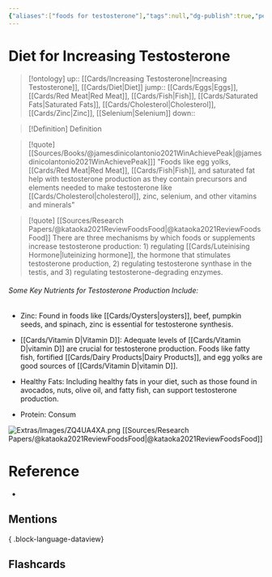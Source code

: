 ```yaml
---
{"aliases":["foods for testosterone"],"tags":null,"dg-publish":true,"permalink":"/cards/diet-for-increasing-testosterone/","dgPassFrontmatter":true}
---
```


# Diet for Increasing Testosterone

> [!ontology]
> up:: [[Cards/Increasing Testosterone\|Increasing Testosterone]], [[Cards/Diet\|Diet]]
> jump:: [[Cards/Eggs\|Eggs]], [[Cards/Red Meat\|Red Meat]], [[Cards/Fish\|Fish]], [[Cards/Saturated Fats\|Saturated Fats]], [[Cards/Cholesterol\|Cholesterol]], [[Cards/Zinc\|Zinc]], [[Selenium\|Selenium]]
> down:: 

> [!Definition] Definition

> [!quote] [[Sources/Books/@jamesdinicolantonio2021WinAchievePeak\|@jamesdinicolantonio2021WinAchievePeak]]]
> "Foods like egg yolks, [[Cards/Red Meat\|Red Meat]], [[Cards/Fish\|Fish]], and saturated fat help with testosterone production as they contain precursors and elements needed to make testosterone like [[Cards/Cholesterol\|cholesterol]], zinc, selenium, and other vitamins and minerals"

> [!quote] [[Sources/Research Papers/@kataoka2021ReviewFoodsFood\|@kataoka2021ReviewFoodsFood]]
> There are three mechanisms by which foods or supplements increase testosterone production: 1) regulating [[Cards/Luteinising Hormone\|luteinizing hormone]], the hormone that stimulates testosterone production, 2) regulating testosterone synthase in the testis, and 3) regulating testosterone-degrading enzymes.

###### Some Key Nutrients for Testosterone Production Include:

- Zinc: Found in foods like [[Cards/Oysters\|oysters]], beef, pumpkin seeds, and spinach, zinc is essential for testosterone synthesis.

- [[Cards/Vitamin D\|Vitamin D]]: Adequate levels of [[Cards/Vitamin D\|vitamin D]] are crucial for testosterone production. Foods like fatty fish, fortified [[Cards/Dairy Products\|Dairy Products]], and egg yolks are good sources of [[Cards/Vitamin D\|vitamin D]].

- Healthy Fats: Including healthy fats in your diet, such as those found in avocados, nuts, olive oil, and fatty fish, can support testosterone production.

- Protein: Consum

![Extras/Images/ZQ4UA4XA.png](/img/user/Extras/Images/ZQ4UA4XA.png)
[[Sources/Research Papers/@kataoka2021ReviewFoodsFood\|@kataoka2021ReviewFoodsFood]]

# Reference

- 

## Mentions


{ .block-language-dataview}

## Flashcards